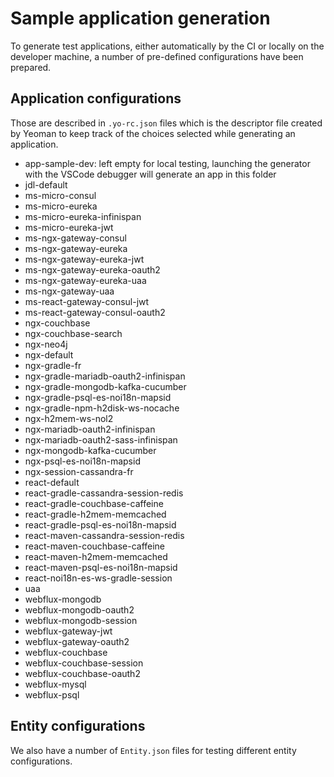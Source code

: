 # Sample application generation

To generate test applications, either automatically by the CI or locally on the developer machine, a number of pre-defined configurations have been prepared.

## Application configurations

Those are described in `.yo-rc.json` files which is the descriptor file created by Yeoman to keep track of the choices selected while generating an application.

- app-sample-dev: left empty for local testing, launching the generator with the VSCode debugger will generate an app in this folder
- jdl-default
- ms-micro-consul
- ms-micro-eureka
- ms-micro-eureka-infinispan
- ms-micro-eureka-jwt
- ms-ngx-gateway-consul
- ms-ngx-gateway-eureka
- ms-ngx-gateway-eureka-jwt
- ms-ngx-gateway-eureka-oauth2
- ms-ngx-gateway-eureka-uaa
- ms-ngx-gateway-uaa
- ms-react-gateway-consul-jwt
- ms-react-gateway-consul-oauth2
- ngx-couchbase
- ngx-couchbase-search
- ngx-neo4j
- ngx-default
- ngx-gradle-fr
- ngx-gradle-mariadb-oauth2-infinispan
- ngx-gradle-mongodb-kafka-cucumber
- ngx-gradle-psql-es-noi18n-mapsid
- ngx-gradle-npm-h2disk-ws-nocache
- ngx-h2mem-ws-nol2
- ngx-mariadb-oauth2-infinispan
- ngx-mariadb-oauth2-sass-infinispan
- ngx-mongodb-kafka-cucumber
- ngx-psql-es-noi18n-mapsid
- ngx-session-cassandra-fr
- react-default
- react-gradle-cassandra-session-redis
- react-gradle-couchbase-caffeine
- react-gradle-h2mem-memcached
- react-gradle-psql-es-noi18n-mapsid
- react-maven-cassandra-session-redis
- react-maven-couchbase-caffeine
- react-maven-h2mem-memcached
- react-maven-psql-es-noi18n-mapsid
- react-noi18n-es-ws-gradle-session
- uaa
- webflux-mongodb
- webflux-mongodb-oauth2
- webflux-mongodb-session
- webflux-gateway-jwt
- webflux-gateway-oauth2
- webflux-couchbase
- webflux-couchbase-session
- webflux-couchbase-oauth2
- webflux-mysql
- webflux-psql

## Entity configurations

We also have a number of `Entity.json` files for testing different entity configurations.

